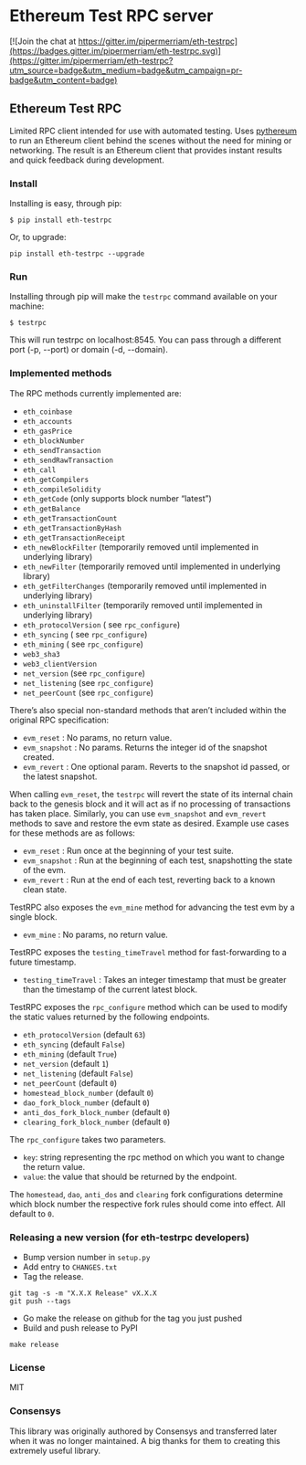 # Ethereum Test RPC server

[![Join the chat at https://gitter.im/pipermerriam/eth-testrpc](https://badges.gitter.im/pipermerriam/eth-testrpc.svg)](https://gitter.im/pipermerriam/eth-testrpc?utm_source=badge&utm_medium=badge&utm_campaign=pr-badge&utm_content=badge)

## Ethereum Test RPC

Limited RPC client intended for use with automated testing. Uses
[pythereum](https://github.com/ethereum/pyethereum) to run an Ethereum client
behind the scenes without the need for mining or networking. The result is an
Ethereum client that provides instant results and quick feedback during
development.

### Install

Installing is easy, through pip:

```
$ pip install eth-testrpc
```

Or, to upgrade:

```
pip install eth-testrpc --upgrade
```

### Run

Installing through pip will make the `testrpc` command available on your machine:

```
$ testrpc
```

This will run testrpc on localhost:8545. You can pass through a different port (-p, --port) or domain (-d, --domain).

### Implemented methods

The RPC methods currently implemented are:

* `eth_coinbase`
* `eth_accounts`
* `eth_gasPrice`
* `eth_blockNumber`
* `eth_sendTransaction`
* `eth_sendRawTransaction`
* `eth_call`
* `eth_getCompilers`
* `eth_compileSolidity`
* `eth_getCode` (only supports block number “latest”)
* `eth_getBalance`
* `eth_getTransactionCount`
* `eth_getTransactionByHash`
* `eth_getTransactionReceipt`
* `eth_newBlockFilter`  (temporarily removed until implemented in underlying library)
* `eth_newFilter`  (temporarily removed until implemented in underlying library)
* `eth_getFilterChanges`  (temporarily removed until implemented in underlying library)
* `eth_uninstallFilter`  (temporarily removed until implemented in underlying library)
* `eth_protocolVersion` ( see `rpc_configure`)
* `eth_syncing` ( see `rpc_configure`)
* `eth_mining` ( see `rpc_configure`)
* `web3_sha3`
* `web3_clientVersion`
* `net_version` (see `rpc_configure`)
* `net_listening` (see `rpc_configure`)
* `net_peerCount` (see `rpc_configure`)

There’s also special non-standard methods that aren’t included within the original RPC specification:

* `evm_reset` : No params, no return value.
* `evm_snapshot` : No params. Returns the integer id of the snapshot created.
* `evm_revert` : One optional param. Reverts to the snapshot id passed, or the latest snapshot.

When calling `evm_reset`, the `testrpc` will revert the state of its internal
chain back to the genesis block and it will act as if no processing of
transactions has taken place. Similarly, you can use `evm_snapshot` and
`evm_revert` methods to save and restore the evm state as desired. Example use
cases for these methods are as follows:

* `evm_reset` : Run once at the beginning of your test suite.
* `evm_snapshot` : Run at the beginning of each test, snapshotting the state of the evm.
* `evm_revert` : Run at the end of each test, reverting back to a known clean state.

TestRPC also exposes the `evm_mine` method for advancing the test evm by a
single block.

* `evm_mine` : No params, no return value.

TestRPC exposes the `testing_timeTravel` method for fast-forwarding to a future timestamp.

* `testing_timeTravel` : Takes an integer timestamp that must be greater than the timestamp of the current latest block.

TestRPC exposes the `rpc_configure` method which can be used to modify the
static values returned by the following endpoints.

* `eth_protocolVersion` (default `63`)
* `eth_syncing` (default `False`)
* `eth_mining` (default `True`)
* `net_version` (default `1`)
* `net_listening` (default `False`)
* `net_peerCount` (default `0`)
* `homestead_block_number` (default `0`)
* `dao_fork_block_number` (default `0`)
* `anti_dos_fork_block_number` (default `0`)
* `clearing_fork_block_number` (default `0`)

The `rpc_configure` takes two parameters.

* `key`: string representing the rpc method on which you want to change the return value.
* `value`: the value that should be returned by the endpoint.

The `homestead`, `dao`, `anti_dos` and `clearing` fork configurations determine
which block number the respective fork rules should come into effect.  All
default to `0`.


### Releasing a new version (for eth-testrpc developers)


* Bump version number in `setup.py`
* Add entry to `CHANGES.txt`
* Tag the release.

```
git tag -s -m "X.X.X Release" vX.X.X
git push --tags
```

* Go make the release on github for the tag you just pushed
* Build and push release to PyPI

```
make release
```


### License

MIT


### Consensys

This library was originally authored by Consensys and transferred later when it
was no longer maintained.  A big thanks for them to creating this extremely
useful library.
